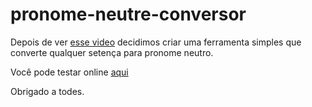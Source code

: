 # pronome-neutre-conversor

Depois de ver [esse video](https://www.youtube.com/watch?v=LNZvgSYLtrA) decidimos criar uma ferramenta simples que converte qualquer setença para pronome neutro.

Você pode testar online [aqui](https://pronome-neutre-conversor.vercel.app/)

Obrigado a todes.